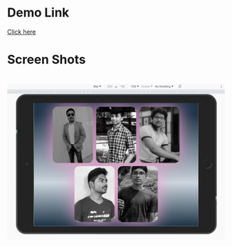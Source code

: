 <h1>Demo Link</h1>
<a href="https://fivestars1-0.netlify.app" target="_blank">Click here</a>
  
  <h1>Screen Shots<h1>
 <img src="friendsprofiless2.JPG">

